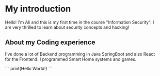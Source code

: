 # My introduction 

Hello! I'm Ali and this is my first time in the course "Information Security". I am very thrilled to learn about security concepts and hacking!

## About my Coding experience

I've done a lot of Backend programming in Java SpringBoot and also React for the Frontend. I programmed Smart Home systems and games.

´´´
print(Hello World!)
´´´
